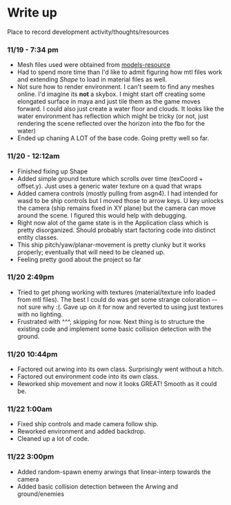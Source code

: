 # Write up
Place to record development activity/thoughts/resources

### 11/19 - 7:34 pm
* Mesh files used were obtained from [models-resource](https://www.models-resource.com/nintendo_64/starfox64/)
* Had to spend more time than I'd like to admit figuring how mtl files work and extending *Shape* to load in material files as well.
* Not sure how to render environment. I can't seem to find any meshes online. I'd imagine its **not** a skybox. I might start off creating some elongated surface in maya and just tile them as the game moves forward. I could also just create a water floor and clouds. It looks like the water environment has reflection which might be tricky (or not, just rendering the scene reflected over the horizon into the fbo for the water)
* Ended up chaning A LOT of the base code. Going pretty well so far.

### 11/20 - 12:12am
* Finished fixing up Shape
* Added simple ground texture which scrolls over time (texCoord + offset.y). Just uses a generic water texture on a quad that wraps
* Added camera controls (mostly pulling from asgn4). I had intended for wasd to be ship controls but I moved those to arrow keys. U key unlocks the camera (ship remains fixed in XY plane) but the camera can move around the scene. I figured this would help with debugging.
* Right now alot of the game state is in the Application class which is pretty disorganized. Should probably start factoring code into distinct entity classes.
* This ship pitch/yaw/planar-movement is pretty clunky but it works properly; eventually that will need to be cleaned up.
* Feeling pretty good about the project so far


### 11/20 2:49pm
* Tried to get phong working with textures (material/texture info loaded from mtl files). The best I could do was get some strange coloration -- not sure why :(. Gave up on it for now and reverted to using just textures with no lighting.
* Frustrated with ^^^, skipping for now. Next thing is to structure the existing code and implement some basic collision detection with the ground.

### 11/20 10:44pm
* Factored out arwing into its own class. Surprisingly went without a hitch.
* Factored out environment code into its own class.
* Reworked ship movement and now it looks GREAT! Smooth as it could be.


### 11/22 1:00am
* Fixed ship controls and made camera follow ship.
* Reworked environment and added backdrop.
* Cleaned up a lot of code.

### 11/22 3:00pm
* Added random-spawn enemy arwings that linear-interp towards the camera
* Added basic collision detection between the Arwing and ground/enemies
